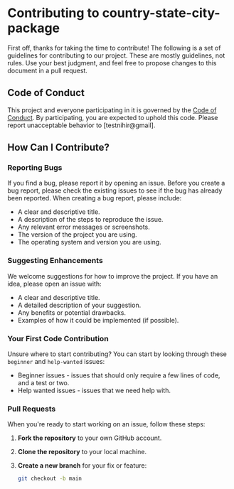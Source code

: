 # Contributing to country-state-city-package

First off, thanks for taking the time to contribute! The following is a set of guidelines for contributing to our project. These are mostly guidelines, not rules. Use your best judgment, and feel free to propose changes to this document in a pull request.

## Code of Conduct

This project and everyone participating in it is governed by the [Code of Conduct](CODE_OF_CONDUCT.md). By participating, you are expected to uphold this code. Please report unacceptable behavior to [testnihir@gmail].

## How Can I Contribute?

### Reporting Bugs

If you find a bug, please report it by opening an issue. Before you create a bug report, please check the existing issues to see if the bug has already been reported. When creating a bug report, please include:

- A clear and descriptive title.
- A description of the steps to reproduce the issue.
- Any relevant error messages or screenshots.
- The version of the project you are using.
- The operating system and version you are using.

### Suggesting Enhancements

We welcome suggestions for how to improve the project. If you have an idea, please open an issue with:

- A clear and descriptive title.
- A detailed description of your suggestion.
- Any benefits or potential drawbacks.
- Examples of how it could be implemented (if possible).

### Your First Code Contribution

Unsure where to start contributing? You can start by looking through these `beginner` and `help-wanted` issues:

- Beginner issues - issues that should only require a few lines of code, and a test or two.
- Help wanted issues - issues that we need help with.

### Pull Requests

When you're ready to start working on an issue, follow these steps:

1. **Fork the repository** to your own GitHub account.
2. **Clone the repository** to your local machine.
3. **Create a new branch** for your fix or feature:

   ```bash
   git checkout -b main
